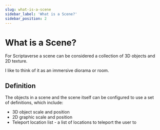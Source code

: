 ```yaml
---
slug: what-is-a-scene
sidebar_label: 'What is a Scene?'
sidebar_position: 2
---
```


# What is a Scene?

For Scriptaverse a scene can be considered a collection of 3D objects and 2D texture.

I like to think of it as an immersive diorama or room.

## Definition

The objects in a scene and the scene itself can be configured to use a set of definitions, which include:

* 3D object scale and position
* 2D graphic scale and position
* Teleport location list - a list of locations to teleport the user to

